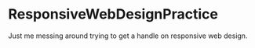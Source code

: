 # ResponsiveWebDesignPractice
Just me messing around trying to get a handle on responsive web design.
